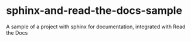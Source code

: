 # sphinx-and-read-the-docs-sample
A sample of a project with sphinx for documentation, integrated with Read the Docs
